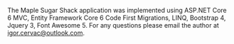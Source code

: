 The Maple Sugar Shack application was implemented using ASP.NET Core 6 MVC, Entity Framework Core 6 Code First Migrations, LINQ, Bootstrap 4, Jquery 3, Font Awesome 5.
For any questions please email the author at <a href="mailto:igor.cervac@outlook.com">igor.cervac@outlook.com</a>.

